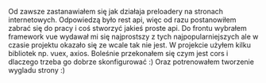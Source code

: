 Od zawsze zastanawiałem się jak działaja preloadery na stronach internetowych. Odpowiedzą było rest api, więc od razu postanowiłem zabrać się do pracy i coś stworzyć jakieś proste api. Do frontu wybrałem framework vue wydawał mi się najprostszy z tych najpopularniejszych ale w czasie projektu okazało się ze wcale tak nie jest. W projekcie użyłem kilku bibliotek np. vuex, axios. Boleśnie przekonałem się czym jest cors i dlaczego trzeba go dobrze skonfigurować :) Oraz potrenowałem tworzenie wygladu strony :)
